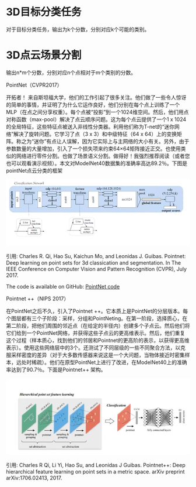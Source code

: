 # 3D目标分类任务

对于目标分类任务，输出为k个分数，分别对应k个可能的类别。



# 3D点云场景分割

输出n*m个分数，分别对应n个点相对于m个类别的分数。





PointNet（CVPR2017）

开拓者！ 来自斯坦福大学，他们的工作引起了很多关注。他们做了一些令人惊讶的简单的事情，并证明了为什么它运作良好，他们分别在每个点上训练了一个MLP（在点之间分享权重）。每个点被“投影”到一个1024维空间。然后，他们用点对称函数（max-pool）解决了点云顺序问题。这为每个点云提供了一个1 x 1024的全局特征，这些特征点被送入非线性分类器。利用他们称为T-net的“迷你网络”解决了旋转问题。它学习了点（3 x 3）和中级特征（64 x 64）上的变换矩阵。称之为“迷你”有点让人误解，因为它实际上与主网络的大小有关。另外，由于参数数量的大量增加，引入了一个损失项来约束64×64矩阵接近正交。也使用类似的网络进行零件分割。也做了场景语义分割。做得好！我强烈推荐阅读（或者您也可以观看演示视频）。本文对ModelNet40数据集的准确率高达89.2％。下图是pointNet点云分类的框架

![img](Sketch.assets/20200706235625.png)

引用: Charles R. Qi, Hao Su, Kaichun Mo, and Leonidas J. Guibas. Pointnet: Deep learning on point sets for 3d classication and segmentation. In The IEEE Conference on Computer Vision and Pattern Recognition (CVPR), July 2017.

The code is available on GitHub: [PointNet code ](https://github.com/charlesq34/pointnet)

Pointnet ++（NIPS 2017）

在PointNet之后不久，引入了Pointnet ++。它本质上是PointNet的分层版本。每个图层都有三个子阶段：采样，分组和PointNeting。在第一阶段，选择质心，在第二阶段，把他们周围的邻近点（在给定的半径内）创建多个子点云。然后他们将它们给到一个PointNet网络，并获得这些子点云的更高维表示。然后，他们重复这个过程（样本质心，找到他们的邻居和Pointnet的更高阶的表示，以获得更高维表示）。使用这些网络层中的3个。还测试了不同层级的一些不同聚合方法，以克服采样密度的差异（对于大多数传感器来说这是一个大问题，当物体接近时密集样本，远处时稀疏）。他们在原型PointNet上进行了改进，在ModelNet40上的准确率达到了90.7％。下面是Pointnet++ 架构。

 ![img](Sketch.assets/20200706235643.png)

引用: Charles R Qi, Li Yi, Hao Su, and Leonidas J Guibas. Pointnet++: Deep hierarchical feature learning on point sets in a metric space. arXiv preprint arXiv:1706.02413, 2017.